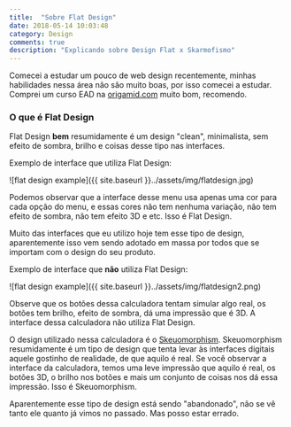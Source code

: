 ```yaml
---
title:  "Sobre Flat Design"
date: 2018-05-14 10:03:48
category: Design
comments: true
description: "Explicando sobre Design Flat x Skarmofismo"
---
```


Comecei a estudar um pouco de web design recentemente, minhas habilidades nessa área não são muito boas, por isso comecei a estudar. Comprei um curso EAD na [origamid.com](https://www.origamid.com/) muito bom, recomendo.
  
### O que é Flat Design  
Flat Design **bem** resumidamente é um design "clean", minimalista, sem efeito de sombra, brilho e coisas desse tipo nas interfaces.

Exemplo de interface que utiliza Flat Design:

![flat design example]({{ site.baseurl }}../assets/img/flatdesign.jpg)

Podemos observar que a interface desse menu usa apenas uma cor para cada opção do menu, e essas cores não tem nenhuma variação, não tem efeito de sombra, não tem efeito 3D e etc. Isso é Flat Design.

Muito das interfaces que eu utilizo hoje tem esse tipo de design, aparentemente isso vem sendo adotado em massa por todos que se importam com o design do seu produto.

Exemplo de interface que **não** utiliza Flat Design:

![flat design example]({{ site.baseurl }}../assets/img/flatdesign2.png)

Observe que os botões dessa calculadora tentam simular algo real, os botões tem brilho, efeito de sombra, dá uma impressão que é 3D. A interface dessa calculadora não utiliza Flat Design. 

O design utilizado nessa calculadora é o [Skeuomorphism](https://en.wikipedia.org/wiki/Skeuomorph). Skeuomorphism resumidamente é um tipo de design que tenta levar às interfaces digitais aquele gostinho de realidade, de que aquilo é real. Se você observar a interface da calculadora, temos uma leve impressão que aquilo é real, os botões 3D, o brilho nos botões e mais um conjunto de coisas nos dá essa impressão. Isso é Skeuomorphism.

Aparentemente esse tipo de design está sendo "abandonado", não se vê tanto ele quanto já vimos no passado. Mas posso estar errado.